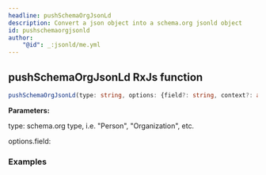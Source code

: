 ```yaml
---
headline: pushSchemaOrgJsonLd
description: Convert a json object into a schema.org jsonld object
id: pushschemaorgjsonld
author:
    "@id": _:jsonld/me.yml
---
```


## pushSchemaOrgJsonLd <span class="badge badge-primary">RxJs function</span>


```ts
pushSchemaOrgJsonLd(type: string, options: {field?: string, context?: any} = {})
```

__Parameters:__

type: schema.org type, i.e. "Person", "Organization", etc.

options.field:


### __Examples__
